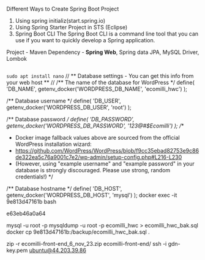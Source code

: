 Different Ways to Create Spring Boot Project
1. Using spring initializ(start.spring.io)
2. Using Spring Starter Project in STS (Eclipse)
3. Spring Boot CLI
The Spring Boot CLI is a command line tool that you can use if you
want to quickly develop a Spring application.

Project - Maven
Dependency - **Spring Web**, Spring data JPA, MySQL Driver, Lombok




```

```
`sudo apt install nano`
// ** Database settings - You can get this info from your web host ** //
/** The name of the database for WordPress */
define( 'DB_NAME', getenv_docker('WORDPRESS_DB_NAME', 'ecomilli_hwc') );

/** Database username */
define( 'DB_USER', getenv_docker('WORDPRESS_DB_USER', 'root') );

/** Database password */
define( 'DB_PASSWORD', getenv_docker('WORDPRESS_DB_PASSWORD', '123@#$Ecomilli') );
/**
 * Docker image fallback values above are sourced from the official WordPress installation wizard:
 * https://github.com/WordPress/WordPress/blob/f9cc35ebad82753e9c86de322ea5c76a9001c7e2/wp-admin/setup-config.php#L216-L230
 * (However, using "example username" and "example password" in your database is strongly discouraged.  Please use strong, random credentials!)
 */

/** Database hostname */
define( 'DB_HOST', getenv_docker('WORDPRESS_DB_HOST', 'mysql') );
docker exec -it 9e813d47161b bash

e63eb46a0a64

mysql -u root -p
mysqldump -u root -p ecomilli_hwc > ecomilli_hwc_bak.sql
docker cp 9e813d47161b:/backup/ecomilli_hwc_bak.sql .


zip -r ecomilli-front-end_6_nov_23.zip ecomilli-front-end/
ssh -i gdn-key.pem ubuntu@44.203.39.86